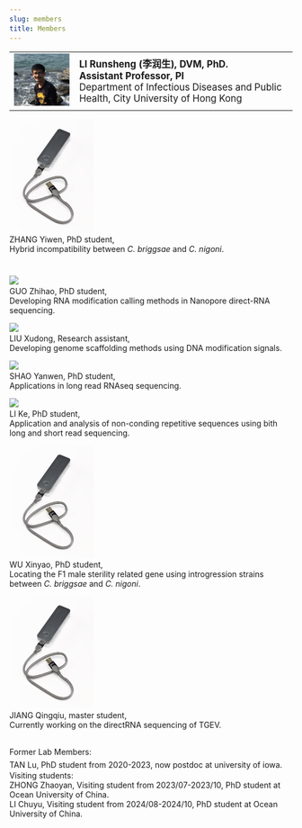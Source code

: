 ```yaml
---
slug: members
title: Members
---
```




<style>
    @media only screen and (max-width: 768px) {
        td {
            display: block;
        }
    }
</style>

<link rel="stylesheet" href="https://cdn.jsdelivr.net/gh/jpswalsh/academicons/css/academicons.min.css">

<table style="border:none; font-size: 120%; width:100%;">
   <tr style="border:none;"> 
    <td style="border:none;"><img src="/images/members/lrs.png" width='200px'></td>
    <td style="border:none;"><strong>LI Runsheng (李润生), DVM, PhD.<br>
        Assistant Professor, PI </strong><br>
        Department of Infectious Diseases and Public Health, City University of Hong Kong
        <br>
        <a href="https://github.com/runsheng/" aria-label="Github">
            <i class="fa fa-github fa-2x" aria-hidden="true" style="font-size: 150%;"></i></a>
        <a href="https://twitter.com/Runsheng_li/" aria-label="Twitter">
            <i class="fa fa-twitter fa-2x" aria-hidden="true" style="font-size: 150%;"></i></a>
        <a href="https://scholar.google.com/citations?user=aIFBO38AAAAJ&hl=en" aria-label="GoogleScholar">    
            <i class="ai ai-google-scholar ai-2x" style="font-size: 150%;"></i></a>
        <a href="https://orcid.org/0000-0003-1563-1844" aria-label="Orcid">    
            <i class="ai ai-orcid ai-2x" style="font-size: 150%;"></i></a>   
        <a href="https://pubmed.ncbi.nlm.nih.gov/?term=LI%2C%20runsheng[Author]" aria-label="Pubmed">    
            <i class="ai ai-pubmed ai-2x" style="font-size: 150%;"></i></a>                               
    </td>
  </tr> 
</table> 

<tr>

<img src="/images/members/minion2.jpg" width='150px'><br>
ZHANG Yiwen, PhD student, <br> Hybrid incompatibility between _C. briggsae_ and _C. nigoni_. 
<a href="https://scholars.cityu.edu.hk/en/persons/yiwen-zhang(363c3c5d-9603-4042-ae8c-539047a60983).html" aria-label="GoogleScholar">    
<i class=" ai ai-google-scholar ai-2x" style="font-size: 150%;"></i></a> <br> 

<img src="https://avatars.githubusercontent.com/u/76717431" width='150px'></td> <br>
GUO Zhihao, PhD student, <br> Developing RNA modification calling methods in Nanopore direct-RNA sequencing.
<br>
<a href="https://github.com/JeremyQuo" aria-label="Github"> 
<i class="fa fa-github fa-2x" aria-hidden="true" style="font-size: 150%;"></i></a>

<img src="https://avatars.githubusercontent.com/u/109017230" width='150px'></td> <br>
LIU Xudong, Research assistant, <br> Developing genome scaffolding methods using DNA modification signals.
<br>
<a href="https://github.com/lxd98" aria-label="Github">
<i class="fa fa-github fa-2x" aria-hidden="true" style="font-size: 150%;"></i></a>

<img src="https://avatars.githubusercontent.com/u/97601038" width='150px'></td> <br>
SHAO Yanwen, PhD student, <br> Applications in long read RNAseq sequencing.
<br>
<a href="https://github.com/sz1875597589" aria-label="Github">
<i class="fa fa-github fa-2x" aria-hidden="true" style="font-size: 150%;"></i></a>

<img src="https://avatars.githubusercontent.com/u/52870888" width='150px'></td> <br>
LI Ke, PhD student, <br> Application and analysis of non-conding repetitive sequences using bith long and short read sequencing.
<br>
<a href="https://github.com/nimua" aria-label="Github">
<i class="fa fa-github fa-2x" aria-hidden="true" style="font-size: 150%;"></i></a>

<img src="/images/members/minion2.jpg" width='150px'><br>
WU Xinyao, PhD student, <br> Locating the F1 male sterility related gene using introgression strains between _C. briggsae_ and _C. nigoni_. 
 <br> 

<img src="/images/members/minion2.jpg" width='150px'><br>
JIANG Qingqiu, master student, <br> Currently working on the directRNA sequencing of TGEV.  
 <br> 
    
</tr> 

<tr> 
Former Lab Members:<br> 
TAN Lu, PhD student from 2020-2023, now postdoc at university of iowa. 
<a href="https://scholars.cityu.edu.hk/en/persons/lu-tan(555e8ede-cc0f-4da9-b9b3-62ef54de27a4).html" aria-label="GoogleScholar">    
<i class=" ai ai-google-scholar ai-2x" style="font-size: 150%;"></i></a> <br>
</tr> 

<tr> 
Visiting students:<br> 
ZHONG Zhaoyan, Visiting student from 2023/07-2023/10, PhD student at Ocean University of China. <br> 
LI Chuyu, Visiting student from 2024/08-2024/10, PhD student at Ocean University of China. <br>
</tr> 



</table> 




